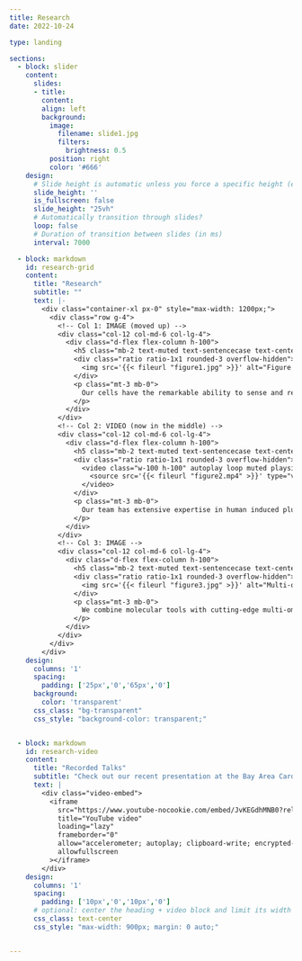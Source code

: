 ```yaml
---
title: Research
date: 2022-10-24

type: landing

sections:
  - block: slider
    content:
      slides:
      - title: 
        content: 
        align: left
        background:
          image:
            filename: slide1.jpg
            filters:
              brightness: 0.5
          position: right
          color: '#666'
    design:
      # Slide height is automatic unless you force a specific height (e.g. '400px')
      slide_height: ''
      is_fullscreen: false
      slide_height: "25vh"
      # Automatically transition through slides?
      loop: false
      # Duration of transition between slides (in ms)
      interval: 7000

  - block: markdown
    id: research-grid
    content:
      title: "Research"
      subtitle: ""
      text: |-
        <div class="container-xl px-0" style="max-width: 1200px;">
          <div class="row g-4">
            <!-- Col 1: IMAGE (moved up) -->
            <div class="col-12 col-md-6 col-lg-4">
              <div class="d-flex flex-column h-100">
                <h5 class="mb-2 text-muted text-sentencecase text-center" style="letter-spacing:.02em;">Molecular Signaling Networks that Govern (Myo)fibroblast Plasticity</h5>
                <div class="ratio ratio-1x1 rounded-3 overflow-hidden">
                  <img src='{{< fileurl "figure1.jpg" >}}' alt="Figure 1" class="w-100 h-100" style="object-fit: cover;">
                </div>
                <p class="mt-3 mb-0">
                  Our cells have the remarkable ability to sense and respond to a wide range of microenvironment cues—including both biochemical signals and mechanical stimuli—but how exactly these combined inputs are processed simultaneously remains incompletely understood. In the Cho Lab, we study under what circumstances soluble and insoluble cues <strong>synergize with or antagonize each other</strong>, and how this crosstalk affects or directs: (i) cell state plasticity, (ii) sex- and disease-specificity, and (iii) intercellular communication mechanisms in fibrotic remodeling and tissue repair.  
                </p>
              </div>
            </div>
            <!-- Col 2: VIDEO (now in the middle) -->
            <div class="col-12 col-md-6 col-lg-4">
              <div class="d-flex flex-column h-100">
                <h5 class="mb-2 text-muted text-sentencecase text-center" style="letter-spacing:.02em;">Cardiovascular Engineering Across Multiple Scales</h5>
                <div class="ratio ratio-1x1 rounded-3 overflow-hidden">
                  <video class="w-100 h-100" autoplay loop muted playsinline preload="metadata" style="object-fit: cover; background:#000;">
                    <source src='{{< fileurl "figure2.mp4" >}}' type="video/mp4">
                  </video>
                </div>
                <p class="mt-3 mb-0">
                  Our team has extensive expertise in human induced pluripotent stem cell (iPSC)-based engineered tissues as well as several animal models. We routinely work with: (i) cells cultured on tunable biomaterials, (ii) arrays of multi-cell type cardiac organoids and spheroids, (iii) engineered heart tissue and heart-on-a-chip models, (iv) <em>ex vivo</em> chick embryonic hearts, and (v) several mouse disease models. For every biological phemonon we study, we take a <strong>systems-level approach</strong> to examine, engineer, characterize, manipulate, and cross-validate across multiple scales. 
                </p>
              </div>
            </div>
            <!-- Col 3: IMAGE -->
            <div class="col-12 col-md-6 col-lg-4">
              <div class="d-flex flex-column h-100">
                <h5 class="mb-2 text-muted text-sentencecase text-center" style="letter-spacing:.02em;">Bioinformatics/AI-guided Precision Medicine</h5>
                <div class="ratio ratio-1x1 rounded-3 overflow-hidden">
                  <img src='{{< fileurl "figure3.jpg" >}}' alt="Multi-omics and data" class="w-100 h-100" style="object-fit: cover;">
                </div>
                <p class="mt-3 mb-0">
                  We combine molecular tools with cutting-edge multi-omics (scRNA- & scATAC-seq, spatial, and proteomics) and AI-based methods to enable new druggable target identification, conduct large-scale <em>in silico</em> drug screening, map protein interactomes, and perform transcription factor activity fingerprinting. We are particularly interested in applying such tools to better characterize the functional diversity and state plasticity of cardiac stomal populations across various disesase states—a critical challenge for the development of <strong>precision anti-fibrotic therapies</strong>.
                </p>
              </div>
            </div>
          </div>
        </div>
    design:
      columns: '1'
      spacing:
        padding: ['25px','0','65px','0']
      background:
        color: 'transparent'
      css_class: "bg-transparent"
      css_style: "background-color: transparent;"


  - block: markdown
    id: research-video
    content:
      title: "Recorded Talks"
      subtitle: "Check out our recent presentation at the Bay Area Cardiovascular Symposium"
      text: |
        <div class="video-embed">
          <iframe
            src="https://www.youtube-nocookie.com/embed/JvKEGdhMNB0?rel=0&modestbranding=1"
            title="YouTube video"
            loading="lazy"
            frameborder="0"
            allow="accelerometer; autoplay; clipboard-write; encrypted-media; gyroscope; picture-in-picture; web-share"
            allowfullscreen
          ></iframe>
        </div>
    design:
      columns: '1'
      spacing:
        padding: ['10px','0','10px','0']
      # optional: center the heading + video block and limit its width
      css_class: text-center
      css_style: "max-width: 900px; margin: 0 auto;"


---
```

